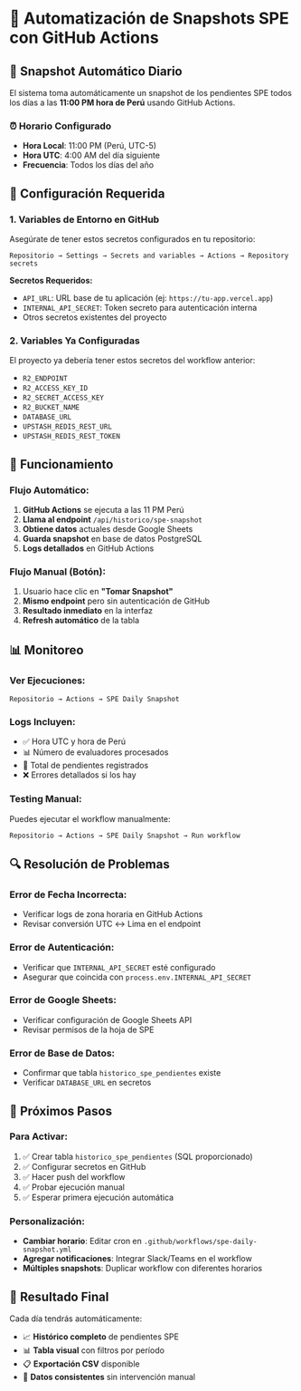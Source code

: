 # 🤖 Automatización de Snapshots SPE con GitHub Actions

## 📅 **Snapshot Automático Diario**

El sistema toma automáticamente un snapshot de los pendientes SPE todos los días a las **11:00 PM hora de Perú** usando GitHub Actions.

### ⏰ **Horario Configurado**
- **Hora Local**: 11:00 PM (Perú, UTC-5)
- **Hora UTC**: 4:00 AM del día siguiente
- **Frecuencia**: Todos los días del año

## 🔧 **Configuración Requerida**

### **1. Variables de Entorno en GitHub**
Asegúrate de tener estos secretos configurados en tu repositorio:

```
Repositorio → Settings → Secrets and variables → Actions → Repository secrets
```

**Secretos Requeridos:**
- `API_URL`: URL base de tu aplicación (ej: `https://tu-app.vercel.app`)
- `INTERNAL_API_SECRET`: Token secreto para autenticación interna
- Otros secretos existentes del proyecto

### **2. Variables Ya Configuradas**
El proyecto ya debería tener estos secretos del workflow anterior:
- `R2_ENDPOINT`
- `R2_ACCESS_KEY_ID` 
- `R2_SECRET_ACCESS_KEY`
- `R2_BUCKET_NAME`
- `DATABASE_URL`
- `UPSTASH_REDIS_REST_URL`
- `UPSTASH_REDIS_REST_TOKEN`

## 🚀 **Funcionamiento**

### **Flujo Automático:**
1. **GitHub Actions** se ejecuta a las 11 PM Perú
2. **Llama al endpoint** `/api/historico/spe-snapshot`
3. **Obtiene datos** actuales desde Google Sheets
4. **Guarda snapshot** en base de datos PostgreSQL
5. **Logs detallados** en GitHub Actions

### **Flujo Manual (Botón):**
1. Usuario hace clic en **"Tomar Snapshot"**
2. **Mismo endpoint** pero sin autenticación de GitHub
3. **Resultado inmediato** en la interfaz
4. **Refresh automático** de la tabla

## 📊 **Monitoreo**

### **Ver Ejecuciones:**
```
Repositorio → Actions → SPE Daily Snapshot
```

### **Logs Incluyen:**
- ✅ Hora UTC y hora de Perú
- 📊 Número de evaluadores procesados
- 🔢 Total de pendientes registrados
- ❌ Errores detallados si los hay

### **Testing Manual:**
Puedes ejecutar el workflow manualmente:
```
Repositorio → Actions → SPE Daily Snapshot → Run workflow
```

## 🔍 **Resolución de Problemas**

### **Error de Fecha Incorrecta:**
- Verificar logs de zona horaria en GitHub Actions
- Revisar conversión UTC ↔ Lima en el endpoint

### **Error de Autenticación:**
- Verificar que `INTERNAL_API_SECRET` esté configurado
- Asegurar que coincida con `process.env.INTERNAL_API_SECRET`

### **Error de Google Sheets:**
- Verificar configuración de Google Sheets API
- Revisar permisos de la hoja de SPE

### **Error de Base de Datos:**
- Confirmar que tabla `historico_spe_pendientes` existe
- Verificar `DATABASE_URL` en secretos

## 📅 **Próximos Pasos**

### **Para Activar:**
1. ✅ Crear tabla `historico_spe_pendientes` (SQL proporcionado)
2. ✅ Configurar secretos en GitHub
3. ✅ Hacer push del workflow
4. ✅ Probar ejecución manual
5. ✅ Esperar primera ejecución automática

### **Personalización:**
- **Cambiar horario**: Editar cron en `.github/workflows/spe-daily-snapshot.yml`
- **Agregar notificaciones**: Integrar Slack/Teams en el workflow
- **Múltiples snapshots**: Duplicar workflow con diferentes horarios

## 🎯 **Resultado Final**

Cada día tendrás automáticamente:
- 📈 **Histórico completo** de pendientes SPE
- 📊 **Tabla visual** con filtros por período
- 📋 **Exportación CSV** disponible
- 🔄 **Datos consistentes** sin intervención manual 